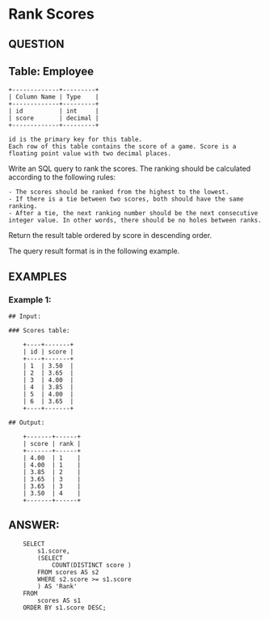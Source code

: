 # Rank Scores

## QUESTION

## Table: Employee

    +-------------+---------+
    | Column Name | Type    |
    +-------------+---------+
    | id          | int     |
    | score       | decimal |
    +-------------+---------+

    id is the primary key for this table.
    Each row of this table contains the score of a game. Score is a floating point value with two decimal places.

Write an SQL query to rank the scores. The ranking should be calculated according to the following rules:

    - The scores should be ranked from the highest to the lowest.
    - If there is a tie between two scores, both should have the same ranking.
    - After a tie, the next ranking number should be the next consecutive integer value. In other words, there should be no holes between ranks.

Return the result table ordered by score in descending order.

The query result format is in the following example.

## EXAMPLES

### Example 1:

    ## Input:

    ### Scores table:

        +----+-------+
        | id | score |
        +----+-------+
        | 1  | 3.50  |
        | 2  | 3.65  |
        | 3  | 4.00  |
        | 4  | 3.85  |
        | 5  | 4.00  |
        | 6  | 3.65  |
        +----+-------+

    ## Output:

        +-------+------+
        | score | rank |
        +-------+------+
        | 4.00  | 1    |
        | 4.00  | 1    |
        | 3.85  | 2    |
        | 3.65  | 3    |
        | 3.65  | 3    |
        | 3.50  | 4    |
        +-------+------+

## ANSWER:

        SELECT
            s1.score,
            (SELECT
                COUNT(DISTINCT score )
            FROM scores AS s2
            WHERE s2.score >= s1.score
            ) AS 'Rank'
        FROM
            scores AS s1
        ORDER BY s1.score DESC;
